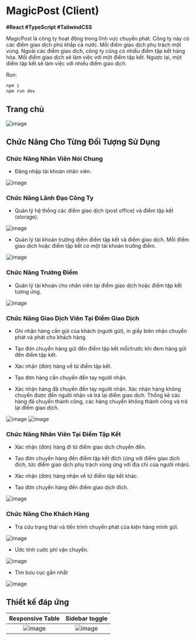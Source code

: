 # MagicPost (Client)

**#React
#TypeScript
#TailwindCSS**

MagicPost là công ty hoạt động trong lĩnh vực chuyển phát. Công ty này có các điểm giao dịch phủ khắp cả nước. Mỗi điểm giao dịch phụ trách một vùng. Ngoài các điểm giao dịch, công ty cũng có nhiều điểm tập kết hàng hóa. Mỗi điểm giao dịch sẽ làm việc với một điểm tập kết. Ngược lại, một điểm tập kết sẽ làm việc với nhiều điểm giao dịch.


Run:
```bash
npm i
npm run dev
```

## Trang chủ

![image](https://github.com/v-deedee/Magic-Post-Client/assets/100273875/eea23e5b-706a-4f2b-a7c4-bece5aede2f8)


## Chức Năng Cho Từng Đối Tượng Sử Dụng

### Chức Năng Nhân Viên Nói Chung
- Đăng nhập tài khoản nhân viên.
     
![image](https://github.com/v-deedee/Magic-Post-Client/assets/100273875/bb3e5dcd-9cf4-4378-96e3-e2763d5c9bbb)

    

### Chức Năng Lãnh Đạo Công Ty
- Quản lý hệ thống các điểm giao dịch (post office) và điểm tập kết (storage).

![image](https://github.com/v-deedee/Magic-Post-Client/assets/100273875/c9fca5fa-3e9b-42d1-9205-09e9c8a96824)


- Quản lý tài khoản trưởng điểm điểm tập kết và điểm giao dịch. Mỗi điểm giao dịch hoặc điểm tập kết có một tài khoản trưởng điểm.
    
![image](https://github.com/v-deedee/Magic-Post-Client/assets/100273875/ece57cd3-b60d-42bd-99fb-e11d10d242e2)

    

### Chức Năng Trưởng Điểm
- Quản lý tài khoản cho nhân viên tại điểm giao dịch hoặc điểm tập kết tương ứng.
    
![image](https://github.com/v-deedee/Magic-Post-Client/assets/100273875/77247c40-be14-4630-8dcc-a1d1944379d4)

    
### Chức Năng Giao Dịch Viên Tại Điểm Giao Dịch
- Ghi nhận hàng cần gửi của khách (người gửi), in giấy biên nhận chuyển phát và phát cho khách hàng.
    
- Tạo đơn chuyển hàng gửi đến điểm tập kết mỗi/trước khi đem hàng gửi đến điểm tập kết.

- Xác nhận (đơn) hàng về từ điểm tập kết.
    
- Tạo đơn hàng cần chuyển đến tay người nhận.

- Xác nhận hàng đã chuyển đến tay người nhận. Xác nhận hàng không chuyển được đến người nhận và trả lại điểm giao dịch. Thống kê các hàng đã chuyển thành công, các hàng chuyển không thành công và trả lại điểm giao dịch.

![image](https://github.com/v-deedee/Magic-Post-Client/assets/100273875/5d38e8e7-9790-47f8-b6c3-ad996b864fde)
![image](https://github.com/v-deedee/Magic-Post-Client/assets/100273875/595c4a5d-ea46-4e8f-87a0-6b9612bfa55a)

    

### Chức Năng Nhân Viên Tại Điểm Tập Kết
- Xác nhận (đơn) hàng đi từ điểm giao dịch chuyển đến.
    
- Tạo đơn chuyển hàng đến điểm tập kết đích (ứng với điểm giao dịch đích, tức điểm giao dịch phụ trách vùng ứng với địa chỉ của người nhận).
   
- Xác nhận (đơn) hàng nhận về từ điểm tập kết khác.
    
- Tạo đơn chuyển hàng đến điểm giao dịch đích.

![image](https://github.com/v-deedee/Magic-Post-Client/assets/100273875/20cc861a-3dd9-4f92-825c-0125c98d9615)

    

### Chức Năng Cho Khách Hàng
- Tra cứu trạng thái và tiến trình chuyển phát của kiện hàng mình gửi.

![image](https://github.com/v-deedee/Magic-Post-Client/assets/100273875/6c1bc1b5-335b-4515-b3dc-ac9eda671141)

- Ước tính cước phí vận chuyển.

![image](https://github.com/v-deedee/Magic-Post-Client/assets/100273875/dcfd2932-e45a-4d54-a428-fde59868bc7a)

- Tìm bưu cục gần nhất

![image](https://github.com/v-deedee/Magic-Post-Client/assets/100273875/4b79c318-b4f1-4ef1-8590-c2e732b71622)



## Thiết kế đáp ứng

Responsive Table           |  Sidebar toggle
:-------------------------:|:-------------------------:
![image](https://github.com/v-deedee/Magic-Post-Client/assets/100273875/fae22a13-34f6-4d49-8e23-7395d472bd74)  |  ![image](https://github.com/v-deedee/Magic-Post-Client/assets/100273875/62968e36-d9d9-4008-9c95-e247c87776fd)





